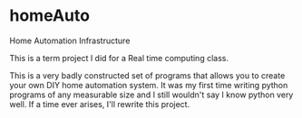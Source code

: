 # homeAuto
Home Automation Infrastructure

This is a term project I did for a Real time computing class.

This is a very badly constructed set of programs that allows you to create your own DIY home automation system.
It was my first time writing python programs of any measurable size and I still wouldn't say I know python very well.
If a time ever arises, I'll rewrite this project.
